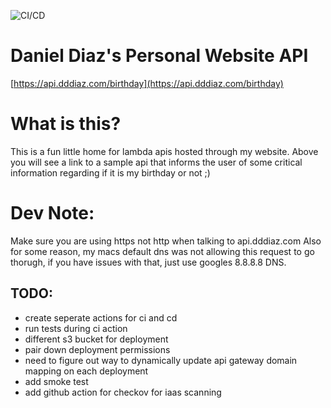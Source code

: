 ![CI/CD](https://github.com/dddiaz/api.dddiaz.com/workflows/CI/CD/badge.svg)

# Daniel Diaz's Personal Website API

[https://api.dddiaz.com/birthday](https://api.dddiaz.com/birthday)

# What is this?
This is a fun little home for lambda apis hosted through my website. Above you will see a link to a sample api that
informs the user of some critical information regarding if it is my birthday or not ;)

# Dev Note:
Make sure you are using https not http when talking to api.dddiaz.com
Also for some reason, my macs default dns was not allowing this request to go thorugh, if you have issues with that, just use googles 8.8.8.8 DNS.

## TODO:
- create seperate actions for ci and cd
- run tests during ci action
- different s3 bucket for deployment
- pair down deployment permissions
- need to figure out way to dynamically update api gateway domain mapping on each deployment
- add smoke test
- add github action for checkov for iaas scanning